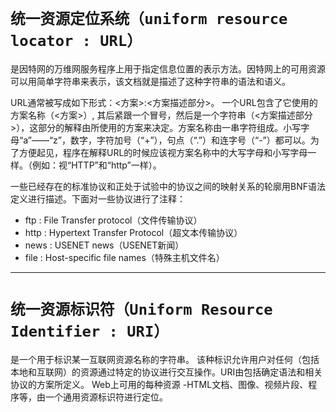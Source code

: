 # __`统一资源定位系统（uniform resource locator : URL）`__
是因特网的万维网服务程序上用于指定信息位置的表示方法。因特网上的可用资源可以用简单字符串来表示，该文档就是描述了这种字符串的语法和语义。

URL通常被写成如下形式：<方案>:<方案描述部分>。
一个URL包含了它使用的方案名称（<方案>）, 其后紧跟一个冒号，然后是一个字符串（<方案描述部分>），这部分的解释由所使用的方案来决定。方案名称由一串字符组成。小写字母“a”——“z”，数字，字符加号（“+”），句点（“.”）和连字号（“-”）都可以。为了方便起见，程序在解释URL的时候应该视方案名称中的大写字母和小写字母一样。（例如：视“HTTP”和“http”一样）。

一些已经存在的标准协议和正处于试验中的协议之间的映射关系的轮廓用BNF语法定义进行描述。下面对一些协议进行了注释：
- ftp : File Transfer protocol（文件传输协议）
- http : Hypertext Transfer Protocol（超文本传输协议）
- news : USENET news（USENET新闻）
- file : Host-specific file names（特殊主机文件名）
----
# __`统一资源标识符（Uniform Resource Identifier : URI）`__
是一个用于标识某一互联网资源名称的字符串。 该种标识允许用户对任何（包括本地和互联网）的资源通过特定的协议进行交互操作。URI由包括确定语法和相关协议的方案所定义。
Web上可用的每种资源 -HTML文档、图像、视频片段、程序等，由一个通用资源标识符进行定位。